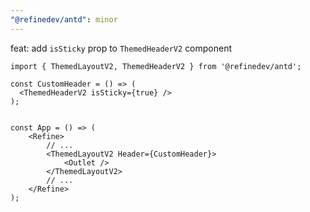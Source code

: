 ```yaml
---
"@refinedev/antd": minor
---
```


feat: add `isSticky` prop to `ThemedHeaderV2` component

```tsx
import { ThemedLayoutV2, ThemedHeaderV2 } from '@refinedev/antd';

const CustomHeader = () => (
  <ThemedHeaderV2 isSticky={true} />
);


const App = () => (
    <Refine>
        // ...
        <ThemedLayoutV2 Header={CustomHeader}>
            <Outlet />
        </ThemedLayoutV2>
        // ...
    </Refine>
);
```
